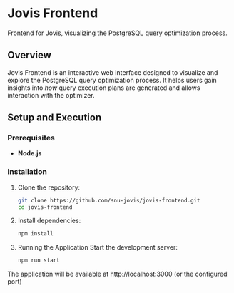 # Jovis Frontend

Frontend for Jovis, visualizing the PostgreSQL query optimization process.

## Overview

Jovis Frontend is an interactive web interface designed to visualize and explore the PostgreSQL query optimization process. It helps users gain insights into _how_ query execution plans are generated and allows interaction with the optimizer.

## Setup and Execution

### Prerequisites

- **Node.js**

### Installation

1. Clone the repository:

   ```bash
   git clone https://github.com/snu-jovis/jovis-frontend.git
   cd jovis-frontend
   ```

2. Install dependencies:

   ```bash
   npm install
   ```

3. Running the Application
   Start the development server:
   ```bash
   npm run start
   ```

The application will be available at http://localhost:3000 (or the configured port)
